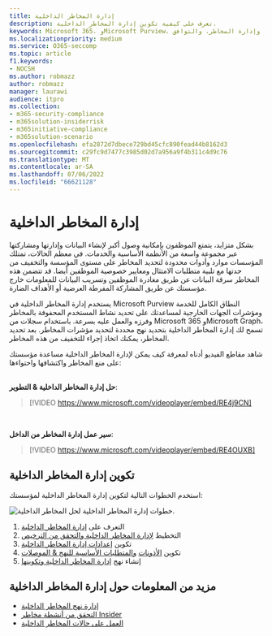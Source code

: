 ```yaml
---
title: إدارة المخاطر الداخلية
description: تعرف على كيفية تكوين إدارة المخاطر الداخلية.
keywords: Microsoft 365، وMicrosoft Purview، والمخاطر الداخلية، وإدارة المخاطر، والتوافق
ms.localizationpriority: medium
ms.service: O365-seccomp
ms.topic: article
f1.keywords:
- NOCSH
ms.author: robmazz
author: robmazz
manager: laurawi
audience: itpro
ms.collection:
- m365-security-compliance
- m365solution-insiderrisk
- m365initiative-compliance
- m365solution-scenario
ms.openlocfilehash: efa2872d7dbece729bd45cfc890fead44b8162d3
ms.sourcegitcommit: c29fc9d7477c3985d02d7a956a9f4b311c4d9c76
ms.translationtype: MT
ms.contentlocale: ar-SA
ms.lasthandoff: 07/06/2022
ms.locfileid: "66621128"
---
```

# <a name="insider-risk-management"></a>إدارة المخاطر الداخلية

بشكل متزايد، يتمتع الموظفون بإمكانية وصول أكبر لإنشاء البيانات وإدارتها ومشاركتها عبر مجموعة واسعة من الأنظمة الأساسية والخدمات. في معظم الحالات، تمتلك المؤسسات موارد وأدوات محدودة لتحديد المخاطر على مستوى المؤسسة والتخفيف من حدتها مع تلبية متطلبات الامتثال ومعايير خصوصية الموظفين أيضا. قد تتضمن هذه المخاطر سرقة البيانات عن طريق مغادرة الموظفين وتسريب البيانات للمعلومات خارج مؤسستك عن طريق المشاركة المفرطة العرضية أو الأهداف الضارة.

يستخدم إدارة المخاطر الداخلية في Microsoft Purview النطاق الكامل للخدمة ومؤشرات الجهات الخارجية لمساعدتك على تحديد نشاط المستخدم المحفوفة بالمخاطر وفرزه والعمل عليه بسرعة. باستخدام سجلات من Microsoft 365 وMicrosoft Graph، تسمح لك إدارة المخاطر الداخلية بتحديد نهج محددة لتحديد مؤشرات المخاطر. بعد تحديد المخاطر، يمكنك اتخاذ إجراء للتخفيف من هذه المخاطر.

شاهد مقاطع الفيديو أدناه لمعرفة كيف يمكن لإدارة المخاطر الداخلية مساعدة مؤسستك على منع المخاطر واكتشافها واحتواءها:
<br>
<br>

**حل إدارة المخاطر الداخلية & التطوير**:
>[!VIDEO https://www.microsoft.com/videoplayer/embed/RE4j9CN]
<br>

**سير عمل إدارة المخاطر من الداخل**:
>[!VIDEO https://www.microsoft.com/videoplayer/embed/RE4OUXB]

## <a name="configure-insider-risk-management"></a>تكوين إدارة المخاطر الداخلية

استخدم الخطوات التالية لتكوين إدارة المخاطر الداخلية لمؤسستك:

![خطوات إدارة المخاطر الداخلية لحل المخاطر الداخلية.](../media/ir-solution-ir-steps.png)

1. التعرف على [إدارة المخاطر الداخلية](insider-risk-management.md)
2. التخطيط [لإدارة المخاطر الداخلية والتحقق من الترخيص](insider-risk-management-plan.md)
3. تكوين [إعدادات إدارة المخاطر الداخلية](insider-risk-management-settings.md)
4. تكوين [الأذونات](insider-risk-management-configure.md#step-1-required-enable-permissions-for-insider-risk-management) [والمتطلبات الأساسية للنهج & الموصلات](insider-risk-management-configure.md#step-4-recommended-configure-prerequisites-for-policies)
5. إنشاء نهج [إدارة المخاطر الداخلية وتكوينها](insider-risk-management-configure.md#step-6-required-create-an-insider-risk-management-policy)

## <a name="more-information-about-insider-risk-management"></a>مزيد من المعلومات حول إدارة المخاطر الداخلية

- [إدارة نهج المخاطر الداخلية](insider-risk-management-policies.md)
- [التحقق من أنشطة مخاطر Insider](insider-risk-management-activities.md)
- [العمل على حالات المخاطر الداخلية](insider-risk-management-cases.md)
